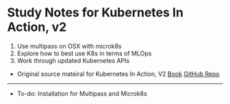 # Study Notes for Kubernetes In Action, v2

1. Use multipass on OSX with microk8s
2. Explore how to best use K8s in terms of MLOps
3. Work through updated Kubernetes APIs

* Original source mateiral for Kubernetes In Action, V2
[Book](https://www.manning.com/books/kubernetes-in-action-second-edition)
[GitHub Repo](https://github.com/luksa/kubernetes-in-action-2nd-edition)

------------

* To-do: Installation for Multipass and Microk8s